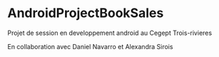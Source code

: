 # AndroidProjectBookSales
Projet de session en developpement android au Cegept Trois-rivieres

En collaboration avec Daniel Navarro et Alexandra Sirois